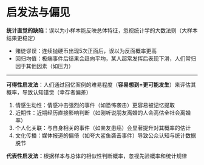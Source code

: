 # 启发法与偏见

**统计直觉的缺陷**：误以为小样本能反映总体特征，忽视统计学的大数法则（大样本结果更稳定）

* 赌徒谬误：连续抛硬币出现5次正面后，误以为反面概率更高
* 回归均值‌：极端事件后结果会趋向平均，某人超常发挥后表现下滑，人们常归因于其他因素（如压力）

***

**可得性启发法**‌：人们通过回忆案例的难易程度（**容易想到=更可能发生**）来评估其概率，导致认知错觉（幸存者偏差）

1. 情感生动性：情感冲击强烈的事件（如恐怖袭击）更容易被记忆提取
2. 近期性：近期经历直接影响判断（如刚听说朋友离婚的人会高估全社会离婚率）
3. 个人化关联：与自身相关的事件（如亲友患癌）会显著提升对其概率的估计
4. 文化传播：媒体报道的偏倚（如夸大鲨鱼袭击事件）导致公众认知与统计数据脱节



**代表性启发法：**&#x6839;据样本与总体的相似性判断概率，忽视先验概率和统计规律
